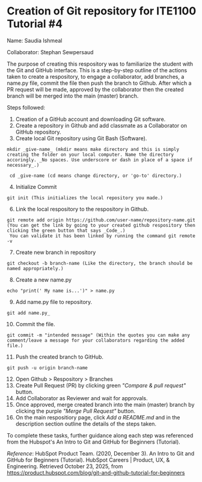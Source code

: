 # Creation of Git repository for ITE1100 Tutorial #4

Name: Saudia Ishmeal

Collaborator: Stephan Sewpersaud

The purpose of creating this respository was to familiarize the student with the Git and GitHub interface. This is a step-by-step outline of the actions taken to create a respository, to engage a collaborator, add branches, a name.py file, commit the file then push the branch to Github. After which a PR request will be made, approved by the collaborator then the created branch will be merged into the main (master) branch.

Steps followed: 
  1. Creation of a GitHub account and downloading Git software.
  2. Create a repository in Github and add classmate as a Collaborator on GitHub repository.
  3. Create local Git repository using Git Bash (Software).

    mkdir _give-name_ (mkdir means make directory and this is simply creating the folder on your local computer. Name the directory accoringly. _No spaces. Use underscore or dash in place of a space if necessary_.)
     
     cd _give-name (cd means change directory, or 'go-to' directory.)
     
  4. Initialize Commit

    git init (This initializes the local repository you made.)

  6. Link the local respository to the respository in Github.

    git remote add origin https://github.com/user-name/repository-name.git (You can get the link by going to your created github respository then clicking the green button that says _Code_.)
     You can validate it has been linked by running the command git remote -v

  7. Create new branch in repository
    
    git checkout -b branch-name (Like the directory, the branch should be named appropriately.)
     
  8. Create a new name.py

    echo "print(' My name is...')" > name.py
      
  9. Add name.py file to  repository.

    git add name.py_
     
  10. Commit the file.
     
    git commit -m "intended message" (Within the quotes you can make any comment/leave a message for your collaborators regarding the added file.)
    
  11. Push the created branch to GitHub.

    git push -u origin branch-name 
    
  12. Open Github > Respository > Branches
  13. Create Pull Request (PR) by clicking green _"Compare & pull request"_ button.
  14. Add Collaborator as Reviewer and wait for approvals.
  15. Once approved, merge created branch into the main (master) branch by clicking the purple _"Merge Pull Request"_ button.
  16. On the main respositiory page, click _Add a README.md_ and in the description section outline the details of the steps taken.

To complete these tasks, further guidance along each step was referenced from the Hubspot's An Intro to Git and GitHub for Beginners (Tutorial). 

_Reference_:
HubSpot Product Team. (2020, December 3). An Intro to Git and GitHub for Beginners (Tutorial). HubSpot Careers | Product, UX, & Engineering. Retrieved October 23, 2025, from https://product.hubspot.com/blog/git-and-github-tutorial-for-beginners
